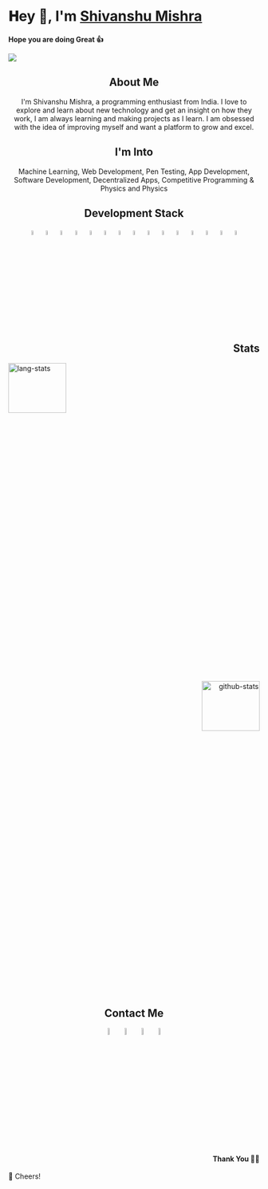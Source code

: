 # 𝐇ey 👋, I'm [Shivanshu Mishra](https://github.com/Shivanshu10) 
**Hope you are doing Great :thumbsup:**

![](https://visitor-badge.glitch.me/badge?page_id=Shivanshu10.Shivanshu10)

<h2 align="center">About Me</h2>

<p align="center">
I'm Shivanshu Mishra, a programming enthusiast from India. I love to explore and learn about new technology and get an insight on how they work, I am always learning and making projects as I learn. I am obsessed with the idea of improving myself and want a platform to grow and excel.
</p>


<h2 align="center">I'm Into</h2>

<p align="center">
Machine Learning, Web Development, Pen Testing, App Development, Software Development, Decentralized Apps, Competitive Programming & Physics and Physics
</p>


<h2 align="center">Development Stack</h2>

<p align="center">
  <img src="https://seeklogo.com/images/P/python-logo-A32636CAA3-seeklogo.com.png" alt="python-logo" height="5%" width="5%">
  <img src="https://seeklogo.com/images/V/visual-studio-code-logo-449D71944F-seeklogo.com.png" alt="vscode-logo" height="5%" width="5%">
  <img src="https://seeklogo.com/images/G/github-logo-7880D80B8D-seeklogo.com.png" alt="github-logo" height="5%" width="5%">
  <img src="https://seeklogo.com/images/L/Linux_Tux-logo-DA252F3C21-seeklogo.com.png" alt="linux-logo" height="5%" width="5%">  
  <img src="https://seeklogo.com/images/C/c-logo-1B1817C041-seeklogo.com.png" alt="cpp-logo" height="5%" width="5%">
  <img src="https://seeklogo.com/images/H/html5-logo-EF92D240D7-seeklogo.com.png" alt="html-logo" height="5%" width="5%">
  <img src="https://seeklogo.com/images/C/css3-logo-8724075274-seeklogo.com.png" alt="css-logo" height="5%" width="5%">
  <img src="https://seeklogo.com/images/B/bootstrap-logo-3C30FB2A16-seeklogo.com.png" alt="bootstrap-logo" height="5%" width="5%">
  <img src="https://seeklogo.com/images/J/java-logo-7F8B35BAB3-seeklogo.com.png" alt="java-logo" height="5%" width="5%">
  <img src="https://seeklogo.com/images/R/react-logo-7B3CE81517-seeklogo.com.png" alt="react-logo" height="5%" width="5%">
  <img src="https://seeklogo.com/images/M/mongodb-logo-4A71340576-seeklogo.com.png" alt="mongodb-logo" height="5%" width="5%">
  <img src="https://seeklogo.com/images/N/nodejs-logo-D26404F360-seeklogo.com.png" alt="nodejs-logo" height="5%" width="5%">
  <img src="https://seeklogo.com/images/J/javascript-js-logo-2949701702-seeklogo.com.png" alt="js-logo" height="5%" width="5%">
  <img src="https://upload.wikimedia.org/wikipedia/commons/a/ae/Keras_logo.svg" alt="keras-logo" height="5%" width="5%">
  <img src="https://initialcommit.com/img/initialcommit/beginners-guide-to-using-express-js-and-node-js-framework.png" alt="tensorflow-logo" height="5%" width="5%">
</p>


<h2 align="right">Stats</h2>

<p>
 <img src="https://github-readme-stats.vercel.app/api/top-langs/?username=Shivanshu10&layout=compact&title_color=fff&icon_color=79ff97&text_color=9f9f9f&bg_color=151515" alt="lang-stats" width="48%" height="16%">
</p>

<p align="right">
 <img src="https://github-readme-stats.vercel.app/api?username=Shivanshu10&show_icons=true&title_color=fff&icon_color=79ff97&text_color=9f9f9f&bg_color=151515" alt="github-stats" width="48%" height="16%">
</p>


<h2 align="center">Contact Me</h2>

<p align="center">
 <a href="mailto:smishra10@protonmail.com"><img align="center" src="https://simpleicons.org/icons/protonmail.svg" width="6%" height="6%" alt="protonmail"></a>
 <a href="https://www.hackerrank.com/d0tc0m"><img align="center"  src="https://simpleicons.org/icons/hackerrank.svg" alt="hackerank" width="6%" height="6%"></a>
 <a href="https://www.codechef.com/users/mshivanshu10"><img align="center"  src="https://simpleicons.org/icons/codechef.svg" alt="codechef" width="6%" height="6%"></a>
 <a href="https://www.hackthebox.eu/home/users/profile/495276"><img align="center"  src="https://simpleicons.org/icons/hackthebox.svg" alt="hackthebox" width="6%" height="6%"></a>
</p>


<h4 align="right">Thank You 🙏🏼</h4>

🥂 Cheers!
